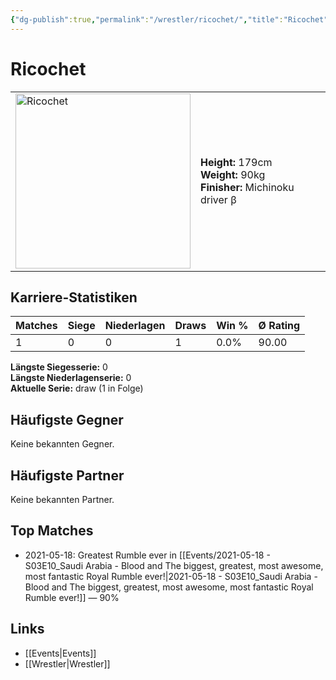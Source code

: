 ```yaml
---
{"dg-publish":true,"permalink":"/wrestler/ricochet/","title":"Ricochet","tags":["wrestler"],"noteIcon":""}
---
```



# Ricochet

<table>
        <tr>
        <td><img src="https://github.com/CptSpaulding1980/choke-slam-wrestling/releases/download/images/Ricochet.png" width="280" alt="Ricochet"></td>
        <td>
        <b>Height:</b> 179cm<br>
        <b>Weight:</b> 90kg<br>
        <b>Finisher:</b> Michinoku driver β<br>
        </td>
        </tr>
        </table>
        
## Karriere-Statistiken

| Matches | Siege | Niederlagen | Draws | Win % | Ø Rating |
|---------|-------|-------------|-------|-------|-----------|
| 1 | 0 | 0 | 1 | 0.0% | 90.00 |

**Längste Siegesserie:** 0<br>**Längste Niederlagenserie:** 0<br>**Aktuelle Serie:** draw (1 in Folge)


## Häufigste Gegner
Keine bekannten Gegner.

## Häufigste Partner
Keine bekannten Partner.

## Top Matches
- 2021-05-18: Greatest Rumble ever in [[Events/2021-05-18 - S03E10_Saudi Arabia - Blood and The biggest, greatest, most awesome, most fantastic Royal Rumble ever!\|2021-05-18 - S03E10_Saudi Arabia - Blood and The biggest, greatest, most awesome, most fantastic Royal Rumble ever!]] — 90%

## Links
- [[Events\|Events]]
- [[Wrestler\|Wrestler]]

